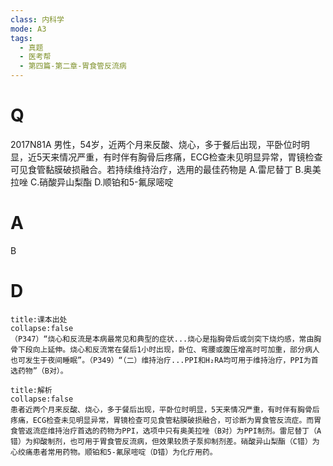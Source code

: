 ```yaml
---
class: 内科学
mode: A3
tags:
  - 真题
  - 医考帮
  - 第四篇-第二章-胃食管反流病
---
```


# Q
2017N81A 男性，54岁，近两个月来反酸、烧心，多于餐后出现，平卧位时明显，近5天来情况严重，有时伴有胸骨后疼痛，ECG检查未见明显异常，胃镜检查可见食管黏膜破损融合。若持续维持治疗，选用的最佳药物是
A.雷尼替丁
B.奥美拉唑
C.硝酸异山梨酯
D.顺铂和5-氟尿嘧啶

# A
B
# D
```ad-note
title:课本出处
collapse:false
（P347）“烧心和反流是本病最常见和典型的症状...烧心是指胸骨后或剑突下烧灼感，常由胸骨下段向上延伸。烧心和反流常在餐后1小时出现，卧位、弯腰或腹压增高时可加重，部分病人也可发生于夜间睡眠”。（P349）“（二）维持治疗...PPI和H₂RA均可用于维持治疗，PPI为首选药物”（B对）。
```

```ad-summary
title:解析
collapse:false
患者近两个月来反酸、烧心，多于餐后出现，平卧位时明显，5天来情况严重，有时伴有胸骨后疼痛，ECG检查未见明显异常，胃镜检查可见食管粘膜破损融合，可诊断为胃食管反流症。而胃食管返流症维持治疗首选的药物为PPI，选项中只有奥美拉唑（B对）为PPI制剂。雷尼替丁（A错）为抑酸制剂，也可用于胃食管反流病，但效果较质子泵抑制剂差。硝酸异山梨酯（C错）为心绞痛患者常用药物。顺铂和5-氟尿嘧啶（D错）为化疗用药。
```

